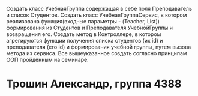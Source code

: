 Создать класс УчебнаяГруппа содержащая в себе поля Преподаватель и список Студентов.
Создать класс УчебнаяГруппаСервис, в котором реализована функция(входные параметры - (Teacher, List<Student>)) формирования из Студентов и Преподавателя УчебнойГруппы и возвращения его.
Создать метод в Контроллере, в котором агрегируются функции получения списка студентов (их id) и преподавателя (его id) и формирования учебной группы, путем вызова метода из сервиса.
Все вышеуказанное создать согласно принципам ООП пройдённым на семинаре. 
# Трошин Александр, группа 4388